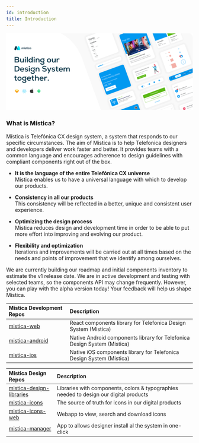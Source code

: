 ```yaml
---
id: introduction
title: Introduction
---
```


![Mística Cover](../img/cover.gif)

### What is Mística?

Mística is Telefónica CX design system, a system that responds to our specific circumstances.
The aim of Mistica is to help Telefonica designers and developers deliver work faster and better. It provides teams with a common language and encourages adherence to design guidelines with compliant components right out of the box.

- <b> It is the language of the entire Telefónica CX universe</b><br/>
Mística enables us to have a universal language with which to develop our products.

- <b>Consistency in all our products</b><br/>
This consistency will be reflected in a better, unique and consistent user experience.

- <b>Optimizing the design process</b><br/>
Mística reduces design and development time in order to be able to put more effort into improving and evolving our product.

- <b>Flexibility and optimization</b><br/>
Iterations and improvements will be carried out at all times based on the needs and points of improvement that we identify among ourselves.

We are currently building our roadmap and initial components inventory to estimate the v1 release date. We are in active development and testing with selected teams, so the components API may change frequently. However, you can play with the alpha version today! Your feedback will help us shape Mistica.


| Mística Development Repos | Description                                               |
| :------------------ | :-------------------------------------------------------- |
| [mistica-web](https://github.com/Telefonica/mistica-web)      | React components library for Telefonica Design System (Mistica)  |
| [mistica-android](https://github.com/Telefonica/mistica-android)      | Native Android components library for Telefonica Design System (Mistica)
| [mistica-ios](https://github.com/Telefonica/mistica-ios)     | Native iOS components library for Telefonica Design System (Mistica)  |

| Mística Design Repos | Description                                               |
| :------------------ | :-------------------------------------------------------- |
| [mistica-design-libraries](https://github.com/Telefonica/mistica-design-libraries) | Libraries with components, colors & typographies needed to design our digital products  |
| [mistica-icons](https://github.com/Telefonica/mistica-icons)      | The source of truth for icons in our digital products |
| [mistica-icons-web](http://telefonica.github.io/mistica-icons-web) | Webapp to view, search and download icons  |
| [mistica-manager](https://github.com/Telefonica/mistica-manager)     | App to allows designer install al the system in one-click  |